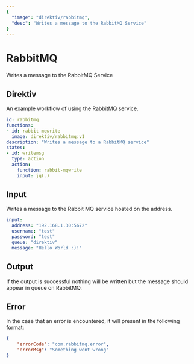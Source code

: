 ```yaml
---
{
  "image": "direktiv/rabbitmq",
  "desc": "Writes a message to the RabbitMQ Service"
}
---
```


# RabbitMQ

Writes a message to the RabbitMQ Service

## Direktiv

An example workflow of using the RabbitMQ service.

```yaml
id: rabbitmq
functions:
- id: rabbit-mqwrite
  image: direktiv/rabbitmq:v1
description: "Writes a message to a RabbitMQ service"
states:
- id: writemsg
  type: action
  action:
    function: rabbit-mqwrite
    input: jq(.)
```

## Input

Writes a message to the Rabbit MQ service hosted on the address.

```yaml
input:
  address: "192.168.1.30:5672"
  username: "test"
  password: "test"
  queue: "direktiv"
  message: "Hello World :)!"
```

## Output

If the output is successful nothing will be written but the message should appear in queue on RabbitMQ.

## Error

In the case that an error is encountered, it will present in the following format:

```json
{
    "errorCode": "com.rabbitmq.error",
    "errorMsg": "Something went wrong"
}
```
